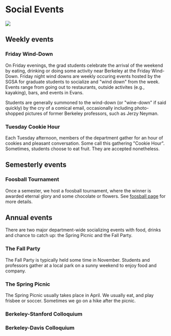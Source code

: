 # Social Events

![](/assets/social/social-com.png)
## Weekly events

### Friday Wind-Down

On Friday evenings, the grad students celebrate the arrival of the weekend by eating, drinking or doing some activity near Berkeley at the Friday Wind-Down. Friday night wind downs are weekly occuring events hosted by the SGSA for graduate students to socialize and "wind down" from the week. Events range from going out to restaurants, outside activites (e.g., kayaking), bars, and events in Evans. 

Students are generally summoned to the wind-down (or "wine-down" if said quickly) by the cry of a comical email, occasionally including photo-shopped pictures of former Berkeley professors, such as Jerzy Neyman. 


### Tuesday Cookie Hour

Each Tuesday afternoon, members of the department gather for an hour of cookies and pleasant
conversation. Some call this gathering "Cookie Hour". Sometimes, students choose to eat fruit.
They are accepted nonetheless.

## Semesterly events

### Foosball Tournament

Once a semester, we host a foosball tournament, where the winner is awarded eternal glory and
some chocolate or flowers. See [foosball page](/pages/foosball.md) for more details.

## Annual events

There are two major department-wide socializing events with food, drinks and chance to catch
up: the Spring Picnic and the Fall Party.

### The Fall Party

The Fall Party is typically held some time in November. Students and professors gather at a local park on a sunny weekend to enjoy food and company.

### The Spring Picnic

The Spring Picnic usually takes place in April. We usually eat, and play frisbee or soccer.
Sometimes we go on a hike after the picnic.

### Berkeley-Stanford Colloquium

### Berkeley-Davis Colloquium

